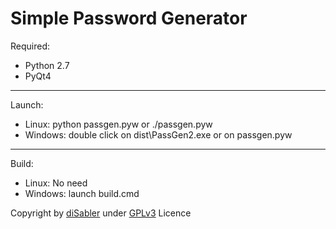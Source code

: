 Simple Password Generator
======

Required:
* Python 2.7
* PyQt4

------

Launch:
* Linux: python passgen.pyw or ./passgen.pyw
* Windows: double click on dist\PassGen2.exe or on passgen.pyw

------

Build:
* Linux: No need
* Windows: launch build.cmd

Copyright by [diSabler](http://dsy.name) under [GPLv3](http://www.gnu.org/licenses/gpl.txt) Licence
